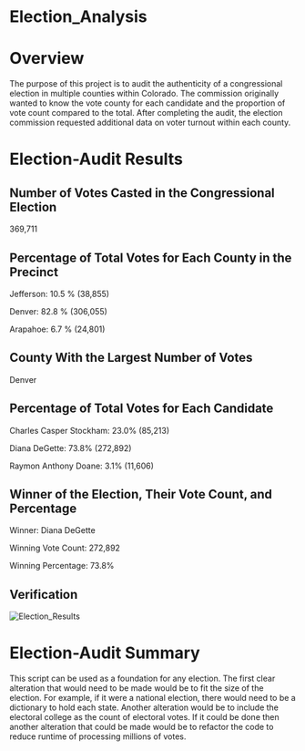 # Election_Analysis

# Overview

The purpose of this project is to audit the authenticity of a congressional election in multiple counties within Colorado. The commission originally wanted to know the vote county for each candidate and the proportion of vote count compared to the total. After completing the audit, the election commission requested additional data on voter turnout within each county.

# Election-Audit Results 

## Number of Votes Casted in the Congressional Election
369,711
## Percentage of Total Votes for Each County in the Precinct
Jefferson: 10.5 % (38,855)

Denver: 82.8 % (306,055)

Arapahoe: 6.7 % (24,801)
## County With the Largest Number of Votes
Denver
## Percentage of Total Votes for Each Candidate
Charles Casper Stockham: 23.0% (85,213)

Diana DeGette: 73.8% (272,892)

Raymon Anthony Doane: 3.1% (11,606)
## Winner of the Election, Their Vote Count, and Percentage

Winner: Diana DeGette

Winning Vote Count: 272,892

Winning Percentage: 73.8%
## Verification 

![Election_Results](https://user-images.githubusercontent.com/87910875/133146689-457a08e5-44a3-446f-a03f-dd46cf292175.png)

# Election-Audit Summary
This script can be used as a foundation for any election. The first clear alteration that would need to be made would be to fit the size of the election. For example, if it were a national election, there would need to be a dictionary to hold each state. Another alteration would be to include the electoral college as the count of electoral votes. If it could be done then another alteration that could be made would be to refactor the code to reduce runtime of processing millions of votes. 
